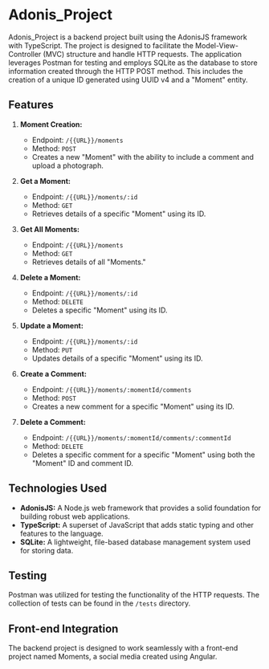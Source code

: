 # Adonis_Project

Adonis_Project is a backend project built using the AdonisJS framework with TypeScript. The project is designed to facilitate the Model-View-Controller (MVC) structure and handle HTTP requests. The application leverages Postman for testing and employs SQLite as the database to store information created through the HTTP POST method. This includes the creation of a unique ID generated using UUID v4 and a "Moment" entity.

## Features

1. **Moment Creation:**
   - Endpoint: `/{{URL}}/moments`
   - Method: `POST`
   - Creates a new "Moment" with the ability to include a comment and upload a photograph.

2. **Get a Moment:**
   - Endpoint: `/{{URL}}/moments/:id`
   - Method: `GET`
   - Retrieves details of a specific "Moment" using its ID.

3. **Get All Moments:**
   - Endpoint: `/{{URL}}/moments`
   - Method: `GET`
   - Retrieves details of all "Moments."

4. **Delete a Moment:**
   - Endpoint: `/{{URL}}/moments/:id`
   - Method: `DELETE`
   - Deletes a specific "Moment" using its ID.

5. **Update a Moment:**
   - Endpoint: `/{{URL}}/moments/:id`
   - Method: `PUT`
   - Updates details of a specific "Moment" using its ID.

6. **Create a Comment:**
   - Endpoint: `/{{URL}}/moments/:momentId/comments`
   - Method: `POST`
   - Creates a new comment for a specific "Moment" using its ID.

7. **Delete a Comment:**
   - Endpoint: `/{{URL}}/moments/:momentId/comments/:commentId`
   - Method: `DELETE`
   - Deletes a specific comment for a specific "Moment" using both the "Moment" ID and comment ID.

## Technologies Used

- **AdonisJS:** A Node.js web framework that provides a solid foundation for building robust web applications.
- **TypeScript:** A superset of JavaScript that adds static typing and other features to the language.
- **SQLite:** A lightweight, file-based database management system used for storing data.

## Testing

Postman was utilized for testing the functionality of the HTTP requests. The collection of tests can be found in the `/tests` directory.

## Front-end Integration

The backend project is designed to work seamlessly with a front-end project named Moments, a social media created using Angular.
